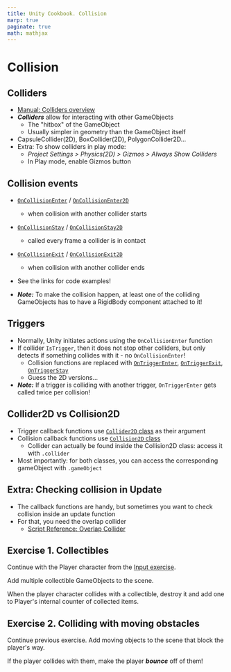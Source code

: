 ```yaml
---
title: Unity Cookbook. Collision
marp: true
paginate: true
math: mathjax
---
```

<!-- headingDivider: 3 -->
<!-- class: invert -->

# Collision

## Colliders

* [Manual: Colliders overview](https://docs.unity3d.com/Manual/CollidersOverview.html)
* ***Colliders*** allow for interacting with other GameObjects
  * The "hitbox" of the GameObject
  * Usually simpler in geometry than the GameObject itself
* CapsuleCollider(2D), BoxCollider(2D), PolygonCollider2D...
* Extra: To show colliders in play mode:
  * *Project Settings > Physics(2D) > Gizmos > Always Show Colliders*
  * In Play mode, enable Gizmos button

## Collision events

* [`OnCollisionEnter`](https://docs.unity3d.com/ScriptReference/Collider.OnCollisionEnter.html) / [`OnCollisionEnter2D`](https://docs.unity3d.com/ScriptReference/Collider2D.OnCollisionEnter2D.html)
  * when collision with another collider starts

* [`OnCollisionStay`](https://docs.unity3d.com/ScriptReference/Collider.OnCollisionStay.html) / [`OnCollisionStay2D`](https://docs.unity3d.com/ScriptReference/Collider2D.OnCollisionStay2D.html)
  * called every frame a collider is in contact
* [`OnCollisionExit`](https://docs.unity3d.com/ScriptReference/Collider.OnCollisionExit.html) / [`OnCollisionExit2D`](https://docs.unity3d.com/ScriptReference/Collider2D.OnCollisionExit2D.html)
  * when collision with another collider ends
* See the links for code examples!
* ***Note:*** To make the collision happen, at least one of the colliding GameObjects has to have a RigidBody component attached to it!

<!-- _footer: "For more event methods, see [Script Reference: Monobehaviour Messages](https://docs.unity3d.com/ScriptReference/MonoBehaviour.html#Messages)" -->

## Triggers

* Normally, Unity initiates actions using the `OnCollisionEnter` function
* If collider `IsTrigger`, then it does not stop other colliders, but only detects if something collides with it - no `OnCollisionEnter`!
  * Collision functions are replaced with [`OnTriggerEnter`](https://docs.unity3d.com/ScriptReference/Collider.OnTriggerEnter.html), [`OnTriggerExit`](https://docs.unity3d.com/ScriptReference/Collider.OnTriggerExit.html), [`OnTriggerStay`]((https://docs.unity3d.com/ScriptReference/Collider.OnTriggerExit.html))
  * Guess the 2D versions...
* ***Note:*** If a trigger is colliding with another trigger, `OnTriggerEnter` gets called twice per collision!

## Collider2D vs Collision2D

* Trigger callback functions use [`Collider2D` class](https://docs.unity3d.com/ScriptReference/Collider2D.html) as their argument
* Collision callback functions use [`Collision2D` class](https://docs.unity3d.com/ScriptReference/Collision2D.html)
  * Collider can actually be found inside the Collision2D class: access it with `.collider`
* Most importantly: for both classes, you can access the corresponding gameObject with `.gameObject`

## Extra: Checking collision in Update
<!-- _backgroundColor: #5d275d -->

* The callback functions are handy, but sometimes you want to check collision inside an update function
* For that, you need the overlap collider
  * [Script Reference: Overlap Collider](https://docs.unity3d.com/ScriptReference/Collider2D.OverlapCollider.html)

## Exercise 1. Collectibles
<!-- _backgroundColor: #29366f -->

Continue with the Player character from the [Input exercise](input-handling#exercise-1-player-input).

Add multiple collectible GameObjects to the scene.

When the player character collides with a collectible, destroy it and add one to Player's internal counter of collected items.

## Exercise 2. Colliding with moving obstacles
<!-- _backgroundColor: #29366f -->

Continue previous exercise. Add moving objects to the scene that block the player's way. 

If the player collides with them, make the player ***bounce*** off of them!